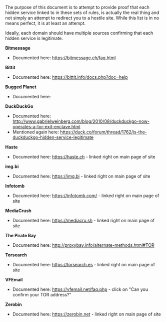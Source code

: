 The purpose of this document is to attempt to provide proof that each hidden service linked to in these sets of rules, is actually the real thing and not simply an attempt to redirect you to a hostile site. While this list is in no means perfect, it is at least an attempt.

Ideally, each domain should have multiple sources confirming that each hidden service is legitimate.

**Bitmessage**
* Documented here: https://bitmessage.ch/faq.html

**Bittit**
* Documented here: https://bittit.info/docs.php?doc=help

**Bugged Planet**
* Documented here: 

**DuckDuckGo**
* Documented here: http://www.gabrielweinberg.com/blog/2010/08/duckduckgo-now-operates-a-tor-exit-enclave.html
* Mentioned again here: https://duck.co/forum/thread/1762/is-the-duckduckgo-hidden-service-legitimate

**Haste**
* Documented here: https://haste.ch - linked right on main page of site

**img.bi**
* Documented here: https://img.bi - linked right on main page of site

**Infotomb**
* Documented here: https://infotomb.com/ - linked right on main page of site

**MediaCrush**
* Documented here: https://mediacru.sh - linked right on main page of site

**The Pirate Bay**
* Documented here: http://proxybay.info/alternate-methods.html#TOR

**Torsearch**
* Documented here: https://torsearch.es - linked right on main page of site

**VFEmail**
* Documented here: https://vfemail.net/faq.php - click on "Can you confirm your TOR address?"

**Zerobin**
* Documented here: https://zerobin.net - linked right on main page of site
